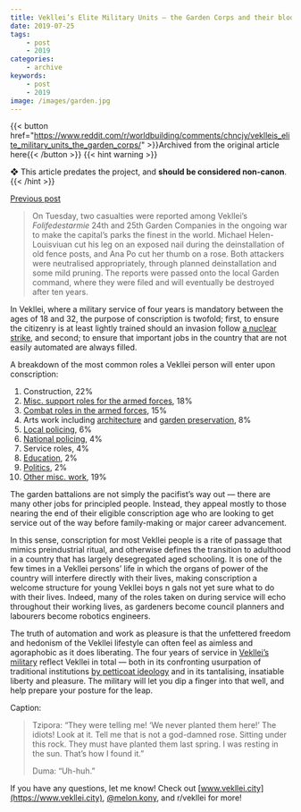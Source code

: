 ```yaml
---
title: Vekllei’s Elite Military Units — the Garden Corps and their bloody war against weeds
date: 2019-07-25
tags:
    - post
    - 2019
categories:
    - archive
keywords:
    - post
    - 2019
image: /images/garden.jpg
---
```

{{< button href="https://www.reddit.com/r/worldbuilding/comments/chncjy/veklleis_elite_military_units_the_garden_corps/" >}}Archived from the original article here{{< /button >}}
{{< hint warning >}}

❖ This article predates the project, and **should be considered non-canon**.
{{< /hint >}}

[Previous post](https://www.reddit.com/r/worldbuilding/comments/c21zvo/hot_summers_in_the_arctic_and_newda_architecture/)

>On Tuesday, two casualties were reported among Vekllei’s *Folifedestarmie* 24th and 25th Garden Companies in the ongoing war to make the capital’s parks the finest in the world. Michael Helen-Louisviuan cut his leg on an exposed nail during the deinstallation of old fence posts, and Ana Po cut her thumb on a rose. Both attackers were neutralised appropriately, through planned deinstallation and some mild pruning. The reports were passed onto the local Garden command, where they were filed and will eventually be destroyed after ten years.

In Vekllei, where a military service of four years is mandatory between the ages of 18 and 32, the purpose of conscription is twofold; first, to ensure the citizenry is at least lightly trained should an invasion follow [a nuclear strike](https://www.reddit.com/r/worldbuilding/comments/auz580/the_forgotten_generation/), and second; to ensure that important jobs in the country that are not easily automated are always filled.

A breakdown of the most common roles a Vekllei person will enter upon conscription:

1. Construction, 22%
2. [Misc. support roles for the armed forces](https://www.reddit.com/r/worldbuilding/comments/aza940/the_sugarhouse_mountain_fortress/), 18%
3. [Combat roles in the armed forces](https://www.reddit.com/r/worldbuilding/comments/a64ahs/the_cosmojet/), 15%
4. Arts work including [architecture](https://www.reddit.com/r/worldbuilding/comments/c21zvo/hot_summers_in_the_arctic_and_newda_architecture/) and [garden preservation](https://www.reddit.com/r/worldbuilding/comments/a303t0/koka_parks_municipal_recreation/), 8%
5. [Local policing](https://www.reddit.com/r/worldbuilding/comments/amoznl/a_story_of_community_policing_and_sweet_militia/), 6%
6. [National policing](https://www.reddit.com/r/worldbuilding/comments/a7ltvy/the_suburban_constabulary/), 4%
7. Service roles, 4%
8. [Education](https://www.reddit.com/r/worldbuilding/comments/ab6m9p/on_childhood_and_modernity/), 2%
9. [Politics](https://www.reddit.com/r/worldbuilding/comments/blqcwl/utopia_the_participatory_economy_of_vekllei/), 2%
10. [Other misc. work](https://www.reddit.com/r/worldbuilding/comments/busvvn/catching_a_steam_locomotive_to_school/), 19%

The garden battalions are not simply the pacifist’s way out — there are many other jobs for principled people. Instead, they appeal mostly to those nearing the end of their eligible conscription age who are looking to get service out of the way before family-making or major career advancement.

In this sense, conscription for most Vekllei people is a rite of passage that mimics preindustrial ritual, and otherwise defines the transition to adulthood in a country that has largely desegregated aged schooling. It is one of the few times in a Vekllei persons’ life in which the organs of power of the country will interfere directly with their lives, making conscription a welcome structure for young Vekllei boys n gals not yet sure what to do with their lives. Indeed, many of the roles taken on during service will echo throughout their working lives, as gardeners become council planners and labourers become robotics engineers.

The truth of automation and work as pleasure is that the unfettered freedom and hedonism of the Vekllei lifestyle can often feel as aimless and agoraphobic as it does liberating. The four years of service in [Vekllei’s military](https://www.reddit.com/r/worldbuilding/comments/98trlw/allweather_combat_for_the_atomic_age/) reflect Vekllei in total — both in its confronting usurpation of traditional institutions [by petticoat ideology](https://www.reddit.com/r/worldbuilding/comments/blqcwl/utopia_the_participatory_economy_of_vekllei/) and in its tantalising, insatiable liberty and pleasure. The military will let you dip a finger into that well, and help prepare your posture for the leap.

Caption:

>Tzipora: “They were telling me! ‘We never planted them here!’ The idiots! Look at it. Tell me that is not a god-damned rose. Sitting under this rock. They must have planted them last spring. I was resting in the sun. That’s how I found it.”  
>  
>Duma: “Uh-huh.”

If you have any questions, let me know! Check out [www.vekllei.city](https://www.vekllei.city), [@melon.kony](https://www.instagram.com/melon.kony/), and r/vekllei for more!
